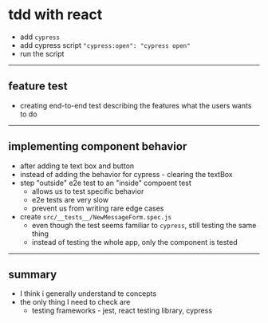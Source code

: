 # tdd with react

- add `cypress`
- add cypress script `"cypress:open": "cypress open"`
- run the script

---

## feature test

- creating end-to-end test describing the features what the users wants to do

---

## implementing component behavior

- after adding te text box and button
- instead of adding the behavior for cypress - clearing the textBox
- step "outside" e2e test to an "inside" compoent test
  - allows us to test specific behavior
  - e2e tests are very slow
  - prevent us from writing rare edge cases
- create `src/__tests__/NewMessageForm.spec.js`
  - even though the test seems familiar to `cypress`, still testing the same thing
  - instead of testing the whole app, only the component is tested

---

## summary

- I think i generally understand te concepts
- the only thing I need to check are
  - testing frameworks - jest, react testing library, cypress
  